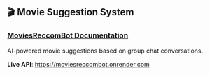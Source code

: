 ## 🎬 Movie Suggestion System

### [MoviesReccomBot Documentation](https://github.com/ADITYAPIMPALE11127/plan-outings-2025-backend/blob/main/MoviesReccomBot/MovieReccomSys.md)

AI-powered movie suggestions based on group chat conversations.

**Live API**: https://moviesreccombot.onrender.com
